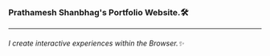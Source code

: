 ### Prathamesh Shanbhag's Portfolio Website.🛠

---

###### I create interactive experiences within the Browser.✨
